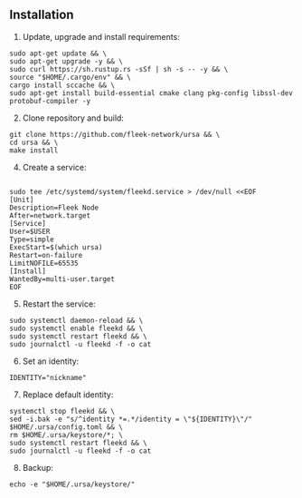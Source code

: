 ## Installation

1. Update, upgrade and install requirements:
```shell
sudo apt-get update && \
sudo apt-get upgrade -y && \
sudo curl https://sh.rustup.rs -sSf | sh -s -- -y && \
source "$HOME/.cargo/env" && \
cargo install sccache && \
sudo apt-get install build-essential cmake clang pkg-config libssl-dev protobuf-compiler -y
```
2. Clone repository and build:
```shell
git clone https://github.com/fleek-network/ursa && \
cd ursa && \
make install
```
4. Create a service:
```shell

sudo tee /etc/systemd/system/fleekd.service > /dev/null <<EOF
[Unit]
Description=Fleek Node
After=network.target
[Service]
User=$USER
Type=simple
ExecStart=$(which ursa)
Restart=on-failure
LimitNOFILE=65535
[Install]
WantedBy=multi-user.target
EOF
```
5. Restart the service:
```shell
sudo systemctl daemon-reload && \
sudo systemctl enable fleekd && \
sudo systemctl restart fleekd && \
sudo journalctl -u fleekd -f -o cat
```
6. Set an identity:
```shell
IDENTITY="nickname"
```
7. Replace default identity:
```shell
systemctl stop fleekd && \
sed -i.bak -e "s/^identity *=.*/identity = \"${IDENTITY}\"/" $HOME/.ursa/config.toml && \
rm $HOME/.ursa/keystore/*; \
sudo systemctl restart fleekd && \
sudo journalctl -u fleekd -f -o cat
```

8. Backup:
```shell
echo -e "$HOME/.ursa/keystore/"
```
